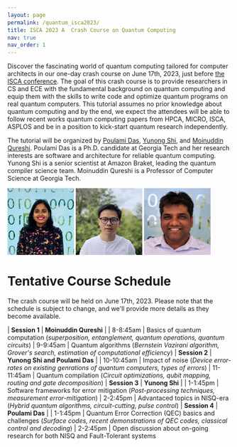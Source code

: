 ```yaml
---
layout: page
permalink: /quantum_isca2023/
title: ISCA 2023 A  Crash Course on Quantum Computing
nav: true
nav_order: 1
---
```

Discover the fascinating world of quantum computing tailored for computer architects in our one-day crash course on June 17th, 2023, just before [the ISCA conference](https://iscaconf.org/isca2023/). 
The goal of this crash course is to provide researchers in CS and ECE with the fundamental background 
on quantum computing and equip them with the skills to write code and optimize quantum programs
on real quantum computers. This tutorial assumes no prior knowledge about quantum computing and by
the end, we expect the attendees will be able to follow recent works quantum computing papers from
HPCA, MICRO, ISCA, ASPLOS and be in a position to kick-start quantum research independently.

The tutorial will be organized by [Poulami Das](https://sites.gatech.edu/poulamidas/), [Yunong Shi](yunongshi.me), and [Moinuddin Qureshi](https://moin.cc.gatech.edu/).  Poulami Das is a
Ph.D. candidate at Georgia Tech and her research interests are software and architecture for reliable quantum
computing.  Yunong Shi is a senior scientist at Amazon Braket, leading the quantum compiler science team.  Moinuddin Qureshi is a Professor of Computer Science at Georgia Tech.

<img src="/assets/img/poulami.jpeg"  width="150" height="150">
<img src="/assets/img/yunong.png"  width="150" height="150">
<img src="/assets/img/MoinPic.jpeg"  width="150" height="150">

# Tentative Course Schedule

The crash course will be held on June 17th, 2023. Please note that the schedule is subject to change, and we'll provide more details as they become available.

| **Session 1**  | **Moinuddin Qureshi**                                             | 
| 8-8:45am   | Basics of quantum computation (*superposition, entanglement, quantum operations, quantum circuits*)
| 9-9:45am   | Quantum algorithms (*Bernstein Vazirani algorithm, Grover's search, estimation of computational efficiency*)
| **Session 2**  | **Yunong Shi and Poulami Das**                                             | 
| 10-10:45am | Impact of noise (*Device error-rates on existing genrations of quantum computers, types of errors*)
| 11-11:45am | Quantum compilation (*Circuit optimizations, qubit mapping, routing and gate decomposition*)
| **Session 3**  | **Yunong Shi**                                             | 
| 1-1:45pm   | Software frameworks for error mitigation (*Post-processing techniques, measurement error-mitigation*)
| 2-2:45pm   | Advantaced topics in NISQ-era (*Hybrid quantum algorithms, circuit-cutting, pulse control*)
| **Session 4**  | **Poulami Das**                                             | 
| 1-1:45pm   | Quantum Error Correction (QEC) basics and challenges (*Surface codes, recent demonstrations of QEC codes, classical control and decoding*)
| 2-2:45pm   | Open discussion about on-going research for both NISQ and Fault-Tolerant systems

